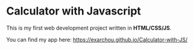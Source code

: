 # Calculator with Javascript

This is my first web development project written in **HTML/CSS/JS**. 

You can find my app here: https://exarchou.github.io/Calculator-with-JS/
